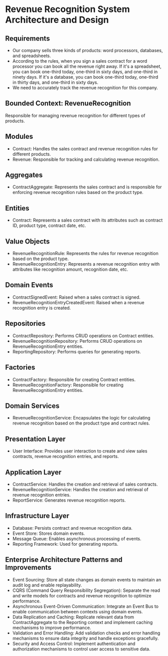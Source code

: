 
# Revenue Recognition System Architecture and Design

## Requirements
- Our company sells three kinds of products: word processors, databases, and spreadsheets.
- According to the rules, when you sign a sales contract for a word processor you can book all the revenue right away. If it's a spreadsheet, you can book one-third today, one-third in sixty days, and one-third in ninety days. If it's a database, you can book one-third today, one-third in thirty days, and one-third in sixty days.
- We need to accurately track the revenue recognition for this company.

## Bounded Context: RevenueRecognition

Responsible for managing revenue recognition for different types of products.

## Modules

- Contract: Handles the sales contract and revenue recognition rules for different products.
- Revenue: Responsible for tracking and calculating revenue recognition.

## Aggregates

- ContractAggregate: Represents the sales contract and is responsible for enforcing revenue recognition rules based on the product type.

## Entities

- Contract: Represents a sales contract with its attributes such as contract ID, product type, contract date, etc.

## Value Objects

- RevenueRecognitionRule: Represents the rules for revenue recognition based on the product type.
- RevenueRecognitionEntry: Represents a revenue recognition entry with attributes like recognition amount, recognition date, etc.

## Domain Events

- ContractSignedEvent: Raised when a sales contract is signed.
- RevenueRecognitionEntryCreatedEvent: Raised when a revenue recognition entry is created.

## Repositories

- ContractRepository: Performs CRUD operations on Contract entities.
- RevenueRecognitionRepository: Performs CRUD operations on RevenueRecognitionEntry entities.
- ReportingRepository: Performs queries for generating reports.

## Factories

- ContractFactory: Responsible for creating Contract entities.
- RevenueRecognitionFactory: Responsible for creating RevenueRecognitionEntry entities.

## Domain Services

- RevenueRecognitionService: Encapsulates the logic for calculating revenue recognition based on the product type and contract rules.

## Presentation Layer

- User Interface: Provides user interaction to create and view sales contracts, revenue recognition entries, and reports.

## Application Layer

- ContractService: Handles the creation and retrieval of sales contracts.
- RevenueRecognitionService: Handles the creation and retrieval of revenue recognition entries.
- ReportService: Generates revenue recognition reports.

## Infrastructure Layer

- Database: Persists contract and revenue recognition data.
- Event Store: Stores domain events.
- Message Queue: Enables asynchronous processing of events.
- Reporting Framework: Used for generating reports.

## Enterprise Architecture Patterns and Improvements

- Event Sourcing: Store all state changes as domain events to maintain an audit log and enable replayability.
- CQRS (Command Query Responsibility Segregation): Separate the read and write models for contracts and revenue recognition to optimize performance.
- Asynchronous Event-Driven Communication: Integrate an Event Bus to enable communication between contexts using domain events.
- Data Replication and Caching: Replicate relevant data from ContractAggregate to the Reporting context and implement caching mechanisms to improve performance.
- Validation and Error Handling: Add validation checks and error handling mechanisms to ensure data integrity and handle exceptions gracefully.
- Security and Access Control: Implement authentication and authorization mechanisms to control user access to sensitive data.
